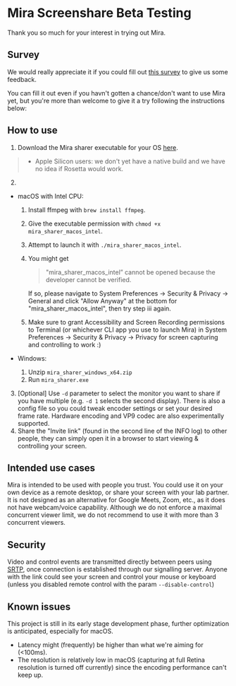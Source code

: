 # Mira Screenshare Beta Testing

Thank you so much for your interest in trying out Mira.

## Survey

We would really appreciate it if you could fill out [this survey](https://5k3n24rfitw.typeform.com/to/puyonkFx) to give
us some feedback.

You can fill it out even if you havn't gotten a chance/don't want to use Mira yet, but you're more than welcome to give it a try following the instructions below:

## How to use

1. Download the Mira sharer executable for your OS [here](https://github.com/mira-screen-share/sharer/releases/tag/v0.1).

> - Apple Silicon users: we don't yet have a native build and we have no idea if Rosetta would work.

2. 
- macOS with Intel CPU:
  1. Install ffmpeg with `brew install ffmpeg`.
  2. Give the executable permission with `chmod +x mira_sharer_macos_intel`.
  3. Attempt to launch it with `./mira_sharer_macos_intel`.
  4. You might get 
      > "mira_sharer_macos_intel” cannot be opened because the developer cannot be verified.
     
     If so, please navigate to System Preferences -> Security & Privacy -> General and click "Allow Anyway" at the bottom for "mira_sharer_macos_intel", then try step iii again.
  5. Make sure to grant Accessibility and Screen Recording permissions to Terminal (or whichever CLI app you use to launch Mira) in System Preferences -> Security & Privacy -> Privacy for screen capturing and controlling to work :)
 
- Windows:
  1. Unzip `mira_sharer_windows_x64.zip`
  2. Run `mira_sharer.exe`

3. [Optional] Use `-d` parameter to select the monitor you want to share if you have multiple (e.g. `-d 1` selects the second display). There is also a config file so you could tweak encoder settings or set your desired frame rate. Hardware encoding and VP9 codec are also experimentally supported.
4. Share the "Invite link" (found in the second line of the INFO log) to other people, they can simply open it in a browser to start viewing & controlling your screen.

## Intended use cases
Mira is intended to be used with people you trust. You could use it on your own device as a remote desktop,
or share your screen with your lab partner. It is not designed as an alternative for Google Meets, Zoom, etc.,
as it does not have webcam/voice capability. Although we do not enforce a maximal concurrent viewer limit,
we do not recommend to use it with more than 3 concurrent viewers.

## Security
Video and control events are transmitted directly between peers using [SRTP](https://en.wikipedia.org/wiki/Secure_Real-time_Transport_Protocol), once connection is established through our signalling server.
Anyone with the link could see your screen and control your mouse or keyboard (unless you disabled remote control with the param `--disable-control`)

## Known issues
This project is still in its early stage development phase, further optimization is anticipated, especially for macOS.

* Latency might (frequently) be higher than what we're aiming for (<100ms).
* The resolution is relatively low in macOS (capturing at full Retina resolution is turned off currently) since the encoding performance can't keep up.
